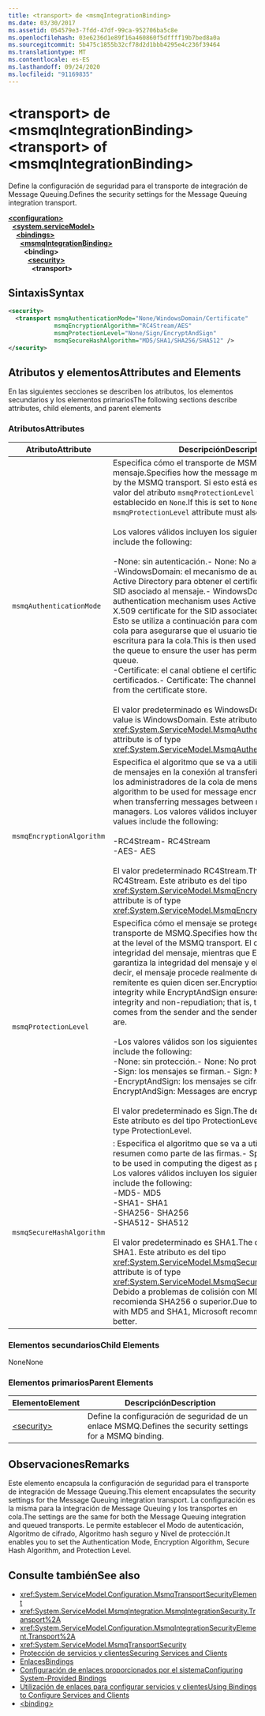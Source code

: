 ```yaml
---
title: <transport> de <msmqIntegrationBinding>
ms.date: 03/30/2017
ms.assetid: 054579e3-7fdd-47df-99ca-952706ba5c8e
ms.openlocfilehash: 03e6236d1e89f16a460860f5dffff19b7bed8a0a
ms.sourcegitcommit: 5b475c1855b32cf78d2d1bbb4295e4c236f39464
ms.translationtype: MT
ms.contentlocale: es-ES
ms.lasthandoff: 09/24/2020
ms.locfileid: "91169835"
---
```

# <a name="transport-of-msmqintegrationbinding"></a><span data-ttu-id="4e1e3-102">\<transport> de \<msmqIntegrationBinding></span><span class="sxs-lookup"><span data-stu-id="4e1e3-102">\<transport> of \<msmqIntegrationBinding></span></span>

<span data-ttu-id="4e1e3-103">Define la configuración de seguridad para el transporte de integración de Message Queuing.</span><span class="sxs-lookup"><span data-stu-id="4e1e3-103">Defines the security settings for the Message Queuing integration transport.</span></span>  
  
[**\<configuration>**](../configuration-element.md)\
&nbsp;&nbsp;[**\<system.serviceModel>**](system-servicemodel.md)\
&nbsp;&nbsp;&nbsp;&nbsp;[**\<bindings>**](bindings.md)\
&nbsp;&nbsp;&nbsp;&nbsp;&nbsp;&nbsp;[**\<msmqIntegrationBinding>**](msmqintegrationbinding.md)\
&nbsp;&nbsp;&nbsp;&nbsp;&nbsp;&nbsp;&nbsp;&nbsp;**\<binding>**\
&nbsp;&nbsp;&nbsp;&nbsp;&nbsp;&nbsp;&nbsp;&nbsp;&nbsp;&nbsp;[**\<security>**](security-of-msmqintegrationbinding.md)\
&nbsp;&nbsp;&nbsp;&nbsp;&nbsp;&nbsp;&nbsp;&nbsp;&nbsp;&nbsp;&nbsp;&nbsp;**\<transport>**  
  
## <a name="syntax"></a><span data-ttu-id="4e1e3-104">Sintaxis</span><span class="sxs-lookup"><span data-stu-id="4e1e3-104">Syntax</span></span>  
  
```xml  
<security>
  <transport msmqAuthenticationMode="None/WindowsDomain/Certificate"
             msmqEncryptionAlgorithm="RC4Stream/AES"
             msmqProtectionLevel="None/Sign/EncryptAndSign"
             msmqSecureHashAlgorithm="MD5/SHA1/SHA256/SHA512" />
</security>
```  
  
## <a name="attributes-and-elements"></a><span data-ttu-id="4e1e3-105">Atributos y elementos</span><span class="sxs-lookup"><span data-stu-id="4e1e3-105">Attributes and Elements</span></span>  

 <span data-ttu-id="4e1e3-106">En las siguientes secciones se describen los atributos, los elementos secundarios y los elementos primarios</span><span class="sxs-lookup"><span data-stu-id="4e1e3-106">The following sections describe attributes, child elements, and parent elements</span></span>  
  
### <a name="attributes"></a><span data-ttu-id="4e1e3-107">Atributos</span><span class="sxs-lookup"><span data-stu-id="4e1e3-107">Attributes</span></span>  
  
|<span data-ttu-id="4e1e3-108">Atributo</span><span class="sxs-lookup"><span data-stu-id="4e1e3-108">Attribute</span></span>|<span data-ttu-id="4e1e3-109">Descripción</span><span class="sxs-lookup"><span data-stu-id="4e1e3-109">Description</span></span>|  
|---------------|-----------------|  
|`msmqAuthenticationMode`|<span data-ttu-id="4e1e3-110">Especifica cómo el transporte de MSMQ debe autenticar el mensaje.</span><span class="sxs-lookup"><span data-stu-id="4e1e3-110">Specifies how the message must be authenticated by the MSMQ transport.</span></span> <span data-ttu-id="4e1e3-111">Si esto está establecido en `None`, el valor del atributo `msmqProtectionLevel` también debe estar establecido en `None`.</span><span class="sxs-lookup"><span data-stu-id="4e1e3-111">If this is set to `None`, the value of the `msmqProtectionLevel` attribute must also be set to `None`.</span></span><br /><br /> <span data-ttu-id="4e1e3-112">Los valores válidos incluyen los siguientes:</span><span class="sxs-lookup"><span data-stu-id="4e1e3-112">Valid values include the following:</span></span><br /><br /> <span data-ttu-id="4e1e3-113">-None: sin autenticación.</span><span class="sxs-lookup"><span data-stu-id="4e1e3-113">-   None: No authentication.</span></span><br /><span data-ttu-id="4e1e3-114">-WindowsDomain: el mecanismo de autenticación usa Active Directory para obtener el certificado X. 509 para el SID asociado al mensaje.</span><span class="sxs-lookup"><span data-stu-id="4e1e3-114">-   WindowsDomain: The authentication mechanism uses Active Directory to get the X.509 certificate for the SID associated with the message.</span></span> <span data-ttu-id="4e1e3-115">Esto se utiliza a continuación para comprobar el ACL de la cola para asegurarse que el usuario tiene el permiso de escritura para la cola.</span><span class="sxs-lookup"><span data-stu-id="4e1e3-115">This is then used to check the ACL of the queue to ensure the user has permission to write to the queue.</span></span><br /><span data-ttu-id="4e1e3-116">-Certificate: el canal obtiene el certificado del almacén de certificados.</span><span class="sxs-lookup"><span data-stu-id="4e1e3-116">-   Certificate: The channel gets the certificate from the certificate store.</span></span><br /><br /> <span data-ttu-id="4e1e3-117">El valor predeterminado es WindowsDomain.</span><span class="sxs-lookup"><span data-stu-id="4e1e3-117">The default value is WindowsDomain.</span></span> <span data-ttu-id="4e1e3-118">Este atributo es del tipo <xref:System.ServiceModel.MsmqAuthenticationMode>.</span><span class="sxs-lookup"><span data-stu-id="4e1e3-118">This attribute is of type <xref:System.ServiceModel.MsmqAuthenticationMode>.</span></span>|  
|`msmqEncryptionAlgorithm`|<span data-ttu-id="4e1e3-119">Especifica el algoritmo que se va a utilizar para el cifrado de mensajes en la conexión al transferir los mensajes entre los administradores de la cola de mensajes.</span><span class="sxs-lookup"><span data-stu-id="4e1e3-119">Specifies the algorithm to be used for message encryption on the wire when transferring messages between message queue managers.</span></span> <span data-ttu-id="4e1e3-120">Los valores válidos incluyen los siguientes:</span><span class="sxs-lookup"><span data-stu-id="4e1e3-120">Valid values include the following:</span></span><br /><br /> <span data-ttu-id="4e1e3-121">-RC4Stream</span><span class="sxs-lookup"><span data-stu-id="4e1e3-121">-   RC4Stream</span></span><br /><span data-ttu-id="4e1e3-122">-AES</span><span class="sxs-lookup"><span data-stu-id="4e1e3-122">-   AES</span></span><br /><br /> <span data-ttu-id="4e1e3-123">El valor predeterminado RC4Stream.</span><span class="sxs-lookup"><span data-stu-id="4e1e3-123">The default value is RC4Stream.</span></span> <span data-ttu-id="4e1e3-124">Este atributo es del tipo <xref:System.ServiceModel.MsmqEncryptionAlgorithm>.</span><span class="sxs-lookup"><span data-stu-id="4e1e3-124">This attribute is of type <xref:System.ServiceModel.MsmqEncryptionAlgorithm>.</span></span>|  
|`msmqProtectionLevel`|<span data-ttu-id="4e1e3-125">Especifica cómo el mensaje se protege en el nivel del transporte de MSMQ.</span><span class="sxs-lookup"><span data-stu-id="4e1e3-125">Specifies how the message is secured at the level of the MSMQ transport.</span></span> <span data-ttu-id="4e1e3-126">El cifrado asegura la integridad del mensaje, mientras que EncryptAndSign garantiza la integridad del mensaje y el no rechazo; es decir, el mensaje procede realmente del remitente y el remitente es quien dicen ser.</span><span class="sxs-lookup"><span data-stu-id="4e1e3-126">Encryption ensures message integrity while EncryptAndSign ensures both message integrity and non-repudiation; that is, the message indeed comes from the sender and the sender is who they say they are.</span></span><br /><br /> <span data-ttu-id="4e1e3-127">-Los valores válidos son los siguientes:</span><span class="sxs-lookup"><span data-stu-id="4e1e3-127">-   Valid values include the following:</span></span><br /><span data-ttu-id="4e1e3-128">-None: sin protección.</span><span class="sxs-lookup"><span data-stu-id="4e1e3-128">-   None: No protection.</span></span><br /><span data-ttu-id="4e1e3-129">-Sign: los mensajes se firman.</span><span class="sxs-lookup"><span data-stu-id="4e1e3-129">-   Sign: Messages are signed.</span></span><br /><span data-ttu-id="4e1e3-130">-EncryptAndSign: los mensajes se cifran y firman.</span><span class="sxs-lookup"><span data-stu-id="4e1e3-130">-   EncryptAndSign: Messages are encrypted and signed.</span></span><br /><br /> <span data-ttu-id="4e1e3-131">El valor predeterminado es Sign.</span><span class="sxs-lookup"><span data-stu-id="4e1e3-131">The default value is Sign.</span></span> <span data-ttu-id="4e1e3-132">Este atributo es del tipo ProtectionLevel.</span><span class="sxs-lookup"><span data-stu-id="4e1e3-132">This attribute is of type ProtectionLevel.</span></span>|  
|`msmqSecureHashAlgorithm`|<span data-ttu-id="4e1e3-133">: Especifica el algoritmo que se va a utilizar para calcular el resumen como parte de las firmas.</span><span class="sxs-lookup"><span data-stu-id="4e1e3-133">-   Specifies the algorithm to be used in computing the digest as part of signatures.</span></span> <span data-ttu-id="4e1e3-134">Los valores válidos incluyen los siguientes:</span><span class="sxs-lookup"><span data-stu-id="4e1e3-134">Valid values include the following:</span></span><br /><span data-ttu-id="4e1e3-135">-MD5</span><span class="sxs-lookup"><span data-stu-id="4e1e3-135">-   MD5</span></span><br /><span data-ttu-id="4e1e3-136">-SHA1</span><span class="sxs-lookup"><span data-stu-id="4e1e3-136">-   SHA1</span></span><br /><span data-ttu-id="4e1e3-137">-SHA256</span><span class="sxs-lookup"><span data-stu-id="4e1e3-137">-   SHA256</span></span><br /><span data-ttu-id="4e1e3-138">-SHA512</span><span class="sxs-lookup"><span data-stu-id="4e1e3-138">-   SHA512</span></span><br /><br /> <span data-ttu-id="4e1e3-139">El valor predeterminado es SHA1.</span><span class="sxs-lookup"><span data-stu-id="4e1e3-139">The default value is SHA1.</span></span> <span data-ttu-id="4e1e3-140">Este atributo es del tipo <xref:System.ServiceModel.MsmqSecureHashAlgorithm>.</span><span class="sxs-lookup"><span data-stu-id="4e1e3-140">This attribute is of type <xref:System.ServiceModel.MsmqSecureHashAlgorithm>.</span></span><br><span data-ttu-id="4e1e3-141">Debido a problemas de colisión con MD5 y SHA1, Microsoft recomienda SHA256 o superior.</span><span class="sxs-lookup"><span data-stu-id="4e1e3-141">Due to collision problems with MD5 and SHA1, Microsoft recommends SHA256 or better.</span></span>|  
  
### <a name="child-elements"></a><span data-ttu-id="4e1e3-142">Elementos secundarios</span><span class="sxs-lookup"><span data-stu-id="4e1e3-142">Child Elements</span></span>  

 <span data-ttu-id="4e1e3-143">None</span><span class="sxs-lookup"><span data-stu-id="4e1e3-143">None</span></span>  
  
### <a name="parent-elements"></a><span data-ttu-id="4e1e3-144">Elementos primarios</span><span class="sxs-lookup"><span data-stu-id="4e1e3-144">Parent Elements</span></span>  
  
|<span data-ttu-id="4e1e3-145">Elemento</span><span class="sxs-lookup"><span data-stu-id="4e1e3-145">Element</span></span>|<span data-ttu-id="4e1e3-146">Descripción</span><span class="sxs-lookup"><span data-stu-id="4e1e3-146">Description</span></span>|  
|-------------|-----------------|  
|[\<security>](security-of-basichttpbinding.md)|<span data-ttu-id="4e1e3-147">Define la configuración de seguridad de un enlace MSMQ.</span><span class="sxs-lookup"><span data-stu-id="4e1e3-147">Defines the security settings for a MSMQ binding.</span></span>|  
  
## <a name="remarks"></a><span data-ttu-id="4e1e3-148">Observaciones</span><span class="sxs-lookup"><span data-stu-id="4e1e3-148">Remarks</span></span>  

 <span data-ttu-id="4e1e3-149">Este elemento encapsula la configuración de seguridad para el transporte de integración de Message Queuing.</span><span class="sxs-lookup"><span data-stu-id="4e1e3-149">This element encapsulates the security settings for the Message Queuing integration transport.</span></span> <span data-ttu-id="4e1e3-150">La configuración es la misma para la integración de Message Queuing y los transportes en cola.</span><span class="sxs-lookup"><span data-stu-id="4e1e3-150">The settings are the same for both the Message Queuing integration and queued transports.</span></span> <span data-ttu-id="4e1e3-151">Le permite establecer el Modo de autenticación, Algoritmo de cifrado, Algoritmo hash seguro y Nivel de protección.</span><span class="sxs-lookup"><span data-stu-id="4e1e3-151">It enables you to set the Authentication Mode, Encryption Algorithm, Secure Hash Algorithm, and Protection Level.</span></span>  
  
## <a name="see-also"></a><span data-ttu-id="4e1e3-152">Consulte también</span><span class="sxs-lookup"><span data-stu-id="4e1e3-152">See also</span></span>

- <xref:System.ServiceModel.Configuration.MsmqTransportSecurityElement>
- <xref:System.ServiceModel.MsmqIntegration.MsmqIntegrationSecurity.Transport%2A>
- <xref:System.ServiceModel.Configuration.MsmqIntegrationSecurityElement.Transport%2A>
- <xref:System.ServiceModel.MsmqTransportSecurity>
- [<span data-ttu-id="4e1e3-153">Protección de servicios y clientes</span><span class="sxs-lookup"><span data-stu-id="4e1e3-153">Securing Services and Clients</span></span>](../../../wcf/feature-details/securing-services-and-clients.md)
- [<span data-ttu-id="4e1e3-154">Enlaces</span><span class="sxs-lookup"><span data-stu-id="4e1e3-154">Bindings</span></span>](../../../wcf/bindings.md)
- [<span data-ttu-id="4e1e3-155">Configuración de enlaces proporcionados por el sistema</span><span class="sxs-lookup"><span data-stu-id="4e1e3-155">Configuring System-Provided Bindings</span></span>](../../../wcf/feature-details/configuring-system-provided-bindings.md)
- [<span data-ttu-id="4e1e3-156">Utilización de enlaces para configurar servicios y clientes</span><span class="sxs-lookup"><span data-stu-id="4e1e3-156">Using Bindings to Configure Services and Clients</span></span>](../../../wcf/using-bindings-to-configure-services-and-clients.md)
- [\<binding>](bindings.md)
